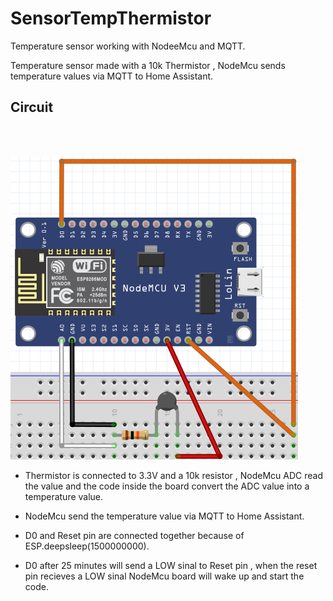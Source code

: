 # SensorTempThermistor

Temperature sensor working with NodeeMcu and MQTT.

Temperature sensor made with a 10k Thermistor , NodeMcu sends temperature values via MQTT to Home Assistant.





## Circuit
<br>
<br>

![GitHub Logo](https://github.com/xDiogox/SensorTempThermistor/blob/master/Images/Setup.png)
  
- Thermistor is connected to 3.3V and a 10k resistor , NodeMcu ADC read the value and the code inside the board convert the ADC value into a temperature value.

- NodeMcu send the temperature value via MQTT to Home Assistant.

- D0 and Reset pin are connected together because of ESP.deepsleep(1500000000). 

- D0 after 25 minutes will send a LOW sinal to Reset pin , when the reset pin recieves a LOW sinal NodeMcu board will wake up and start the code.

<h1>


